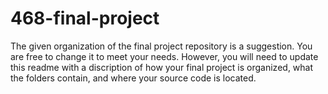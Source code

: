 # 468-final-project

The given organization of the final project repository is a suggestion.  You are free to change it to meet your needs.  However, you will need to update this readme with a discription of how your final project is organized, what the folders contain, and where your source code is located.
